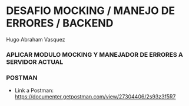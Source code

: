 # DESAFIO MOCKING / MANEJO DE ERRORES / BACKEND 
Hugo Abraham Vasquez

### APLICAR MODULO MOCKING Y MANEJADOR DE ERRORES A SERVIDOR ACTUAL 

### POSTMAN
- Link a Postman: https://documenter.getpostman.com/view/27304406/2s93z3f5R7
